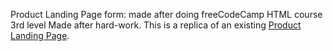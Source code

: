 Product Landing Page form: made after doing freeCodeCamp HTML course 3rd level
Made after hard-work.
This is a replica of an existing [Product Landing Page](https://product-landing-page.freecodecamp.rocks/).
